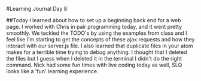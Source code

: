 #Learning Journal Day 8

##Today I learned about how to set up a beginning back end for a web page.  I worked with Chris in pair programming today, and it went pretty smoothly.  We tackled the TODO's by using the examples from class and I feel like i'm starting to get the concepts of these ajax requests and how they interact with our server.js file.  I also learned that duplicate files in your atom makes for a terrible time trying to debug anything.  I thought that I deleted the files but I guess when I deleted it in the terminal I didn't do the right command.  Nick had some fun times with live coding today as well, SLQ looks like a 'fun' learning experience.

